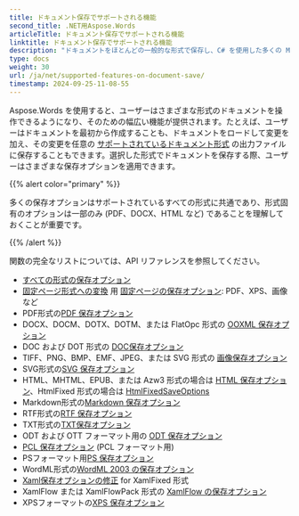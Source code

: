 ```yaml
---
title: ドキュメント保存でサポートされる機能
second_title: .NET用Aspose.Words
articleTitle: ドキュメント保存でサポートされる機能
linktitle: ドキュメント保存でサポートされる機能
description: "ドキュメントをほとんどの一般的な形式で保存し、C# を使用した多くの Microsoft Word 機能をサポートします。"
type: docs
weight: 30
url: /ja/net/supported-features-on-document-save/
timestamp: 2024-09-25-11-08-55
---
```


Aspose.Words を使用すると、ユーザーはさまざまな形式のドキュメントを操作できるようになり、そのための幅広い機能が提供されます。たとえば、ユーザーはドキュメントを最初から作成することも、ドキュメントをロードして変更を加え、その変更を任意の [サポートされているドキュメント形式](/words/ja/net/supported-document-formats/) の出力ファイルに保存することもできます。選択した形式でドキュメントを保存する際、ユーザーはさまざまな保存オプションを適用できます。

{{% alert color="primary" %}}

多くの保存オプションはサポートされているすべての形式に共通であり、形式固有のオプションは一部のみ (PDF、DOCX、HTML など) であることを理解しておくことが重要です。

{{% /alert %}}

関数の完全なリストについては、API リファレンスを参照してください。

- [すべての形式の保存オプション](https://reference.aspose.com/words/net/aspose.words.saving/)
- [固定ページ形式への変換](/words/ja/net/converting-to-fixed-page-format/) 用 [固定ページの保存オプション](https://reference.aspose.com/words/net/aspose.words.saving/fixedpagesaveoptions/): PDF、XPS、画像など
- PDF形式の[PDF 保存オプション](https://reference.aspose.com/words/net/aspose.words.saving/pdfsaveoptions/)
- DOCX、DOCM、DOTX、DOTM、または FlatOpc 形式の [OOXML 保存オプション](https://reference.aspose.com/words/net/aspose.words.saving/ooxmlsaveoptions/)
- DOC および DOT 形式の [DOC保存オプション](https://reference.aspose.com/words/net/aspose.words.saving/docsaveoptions/)
- TIFF、PNG、BMP、EMF、JPEG、または SVG 形式の [画像保存オプション](https://reference.aspose.com/words/net/aspose.words.saving/imagesaveoptions/)
- SVG形式の[SVG 保存オプション](https://reference.aspose.com/words/net/aspose.words.saving/svgsaveoptions/)
- HTML、MHTML、EPUB、または Azw3 形式の場合は [HTML 保存オプション](https://reference.aspose.com/words/net/aspose.words.saving/htmlsaveoptions/)、HtmlFixed 形式の場合は [HtmlFixedSaveOptions](https://reference.aspose.com/words/net/aspose.words.saving/htmlfixedsaveoptions/)
- Markdown形式の[Markdown 保存オプション](https://reference.aspose.com/words/net/aspose.words.saving/markdownsaveoptions/)
- RTF形式の[RTF 保存オプション](https://reference.aspose.com/words/net/aspose.words.saving/rtfsaveoptions/)
- TXT形式の[TXT保存オプション](https://reference.aspose.com/words/net/aspose.words.saving/txtsaveoptions/)
- ODT および OTT フォーマット用の [ODT 保存オプション](https://reference.aspose.com/words/net/aspose.words.saving/odtsaveoptions/)
- [PCL 保存オプション](https://reference.aspose.com/words/net/aspose.words.saving/pclsaveoptions/) (PCL フォーマット用)
- PSフォーマット用[PS 保存オプション](https://reference.aspose.com/words/net/aspose.words.saving/pssaveoptions/)
- WordML形式の[WordML 2003 の保存オプション](https://reference.aspose.com/words/net/aspose.words.saving/wordml2003saveoptions/)
- [Xaml保存オプションの修正](https://reference.aspose.com/words/net/aspose.words.saving/xamlfixedsaveoptions/) for XamlFixed 形式
- XamlFlow または XamlFlowPack 形式の [XamlFlow の保存オプション](https://reference.aspose.com/words/net/aspose.words.saving/xamlflowsaveoptions/)
- XPSフォーマットの[XPS 保存オプション](https://reference.aspose.com/words/net/aspose.words.saving/xpssaveoptions/)
